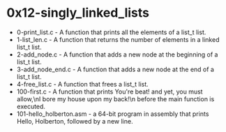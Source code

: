 # 0x12-singly_linked_lists

* 0-print_list.c - A function that prints all the elements of a list_t list.
* 1-list_len.c - A function that returns the number of elements in a linked list_t list.
* 2-add_node.c - A function that adds a new node at the beginning of a list_t list.
* 3-add_node_end.c - A function that adds a new node at the end of a list_t list.
* 4-free_list.c - A function that frees a list_t list.
* 100-first.c - A function that prints You're beat! and yet, you must allow,\nI bore my house upon my back!\n before the main function is executed.
* 101-hello_holberton.asm - a 64-bit program in assembly that prints Hello, Holberton, followed by a new line.